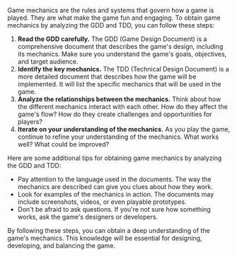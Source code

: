 Game mechanics are the rules and systems that govern how a game is played. They are what make the game fun and engaging. To obtain game mechanics by analyzing the GDD and TDD, you can follow these steps:

1. **Read the GDD carefully.** The GDD (Game Design Document) is a comprehensive document that describes the game's design, including its mechanics. Make sure you understand the game's goals, objectives, and target audience.
2. **Identify the key mechanics.** The TDD (Technical Design Document) is a more detailed document that describes how the game will be implemented. It will list the specific mechanics that will be used in the game.
3. **Analyze the relationships between the mechanics.** Think about how the different mechanics interact with each other. How do they affect the game's flow? How do they create challenges and opportunities for players?
4. **Iterate on your understanding of the mechanics.** As you play the game, continue to refine your understanding of the mechanics. What works well? What could be improved?

Here are some additional tips for obtaining game mechanics by analyzing the GDD and TDD:

- Pay attention to the language used in the documents. The way the mechanics are described can give you clues about how they work.
- Look for examples of the mechanics in action. The documents may include screenshots, videos, or even playable prototypes.
- Don't be afraid to ask questions. If you're not sure how something works, ask the game's designers or developers.

By following these steps, you can obtain a deep understanding of the game's mechanics. This knowledge will be essential for designing, developing, and balancing the game.